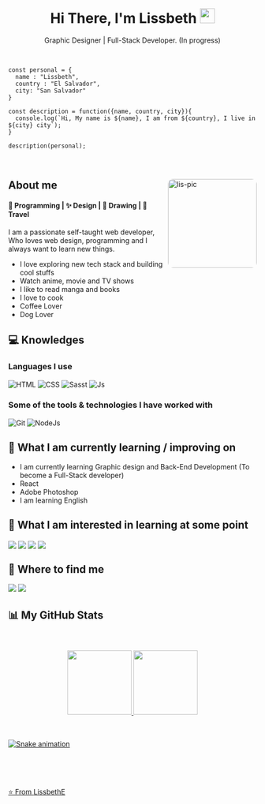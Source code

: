 <h1 align="center">Hi There, I'm Lissbeth <img src="https://raw.githubusercontent.com/verma-anushka/verma-anushka/master/gifs/wave.gif" width="30px"></h1>
<p align="center"> Graphic Designer |  Full-Stack Developer. (In progress)</p>

<br/>

```
const personal = {
  name : "Lissbeth",
  country : "El Salvador",
  city: "San Salvador"
}

const description = function({name, country, city}){
  console.log(`Hi, My name is ${name}, I am from ${country}, I live in ${city} city`);
}

description(personal);

```

<br/>
 
<div>

<img align="right" alt="lis-pic" height="180px" style="border-radius:10px;" src="https://cdn.picrew.me/shareImg/org/202212/707090_Et2iuWEQ.png">

 ## About me
 
 <h4>
💙 Programming | ✨ Design | 🧡 Drawing | 🚀 Travel 
</h4>
 
 <p>I am a passionate self-taught web developer, Who loves web design, programming and I always want to learn new things.</p>
 
 - I love exploring new tech stack and building cool stuffs
 - Watch anime, movie and TV shows
 - I like to read manga and books
 - I love to cook
 - Coffee Lover
 - Dog Lover
 
</div>

## 💻 Knowledges

### Languages I use

<div style="display: inline_block">
<img align="center" alt="HTML"  src="https://img.shields.io/badge/HTML5-E34F26?style=for-the-badge&logo=html5&logoColor=white">
<img align="center" alt="CSS" src="https://img.shields.io/badge/CSS3-1572B6?style=for-the-badge&logo=css3&logoColor=white">
<img align="center" alt="Sasst" src="https://img.shields.io/badge/Sass-CC6699?style=for-the-badge&logo=sass&logoColor=white">
<img align="center" alt="Js" src="https://img.shields.io/badge/JavaScript-F7DF1E?style=for-the-badge&logo=javascript&logoColor=black"> 
</div>

### Some of the tools & technologies I have worked with

<div style="display: inline_block">
<img align="center" alt="Git" src="https://img.shields.io/badge/GIT-E44C30?style=for-the-badge&logo=git&logoColor=white">
<img align="center" alt="NodeJs" src="https://img.shields.io/badge/Node.js-43853D?style=for-the-badge&logo=node.js&logoColor=white"> 
</div>


## 📖 What I am currently learning / improving on

- I am currently learning Graphic design and Back-End Development (To become a Full-Stack developer)
- React
- Adobe Photoshop
- I am learning English



## 🎯 What I am interested in learning at some point

<div style="display: inline_block">
<img align="center" src="https://img.shields.io/badge/Adobe%20Illustrator-FF9A00?style=for-the-badge&logo=adobe%20illustrator&logoColor=white">
<img align="center"  src="https://img.shields.io/badge/Figma-F24E1E?style=for-the-badge&logo=figma&logoColor=white">
<img align="center"  src="https://img.shields.io/badge/Adobe%20XD-470137?style=for-the-badge&logo=Adobe%20XD&logoColor=#FF61F"> 

<img align="center"  src="https://img.shields.io/badge/UI/UX%20Design-DE00A5?style=for-the-badge&logo=%20&logoColor=white"> 
</div>



## 🔎 Where to find me

<div style="display: inline_block"> 
  <a href = "mailto:lissbethescobar09@gmail.com"><img src="https://img.shields.io/badge/Gmail-D14836?style=for-the-badge&logo=gmail&logoColor=white" target="_blank"></a>
  <a href="" target="_blank"><img src="https://img.shields.io/badge/LinkedIn-0077B5?style=for-the-badge&logo=linkedin&logoColor=white" target="_blank"></a> 
</div>

## 📊 My GitHub Stats

<br/>
<br/>

<div align="center">
  <a href="https://github.com/LissbethE">
  <img height="130em" src="https://github-readme-stats.vercel.app/api?username=LissbethE&show_icons=true&theme=radical&include_all_commits=true&count_private=true"/>
  <img height="130em" src="https://github-readme-stats.vercel.app/api/top-langs/?username=LissbethE&layout=compact&langs_count=7&theme=radical"/>
</div>

<br/>
<br/>

 ![Snake animation](https://github.com/LissbethE/LissbethE/blob/output/github-contribution-grid-snake.svg)

<br/>
<br/>
<br/>


⭐️ From [LissbethE](https://github.com/LissbethE)
